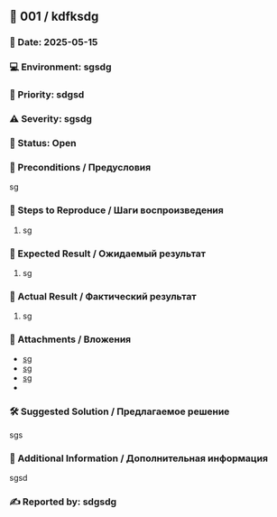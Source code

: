 <!--
---
id: 001
title: kdfksdg
priority: sdgsd
severity: sgsdg
status: Open
environment: sgsdg
author: sdgsdg
---
-->

## 🐞 001 / kdfksdg
### 📅 Date: 2025-05-15
### 💻 Environment: sgsdg
### 🚦 Priority: sdgsd
### ⚠️ Severity: sgsdg
### 📌 Status: Open

### 🔧 Preconditions / Предусловия
sg

### 🔄 Steps to Reproduce / Шаги воспроизведения
1. sg

### 💭 Expected Result / Ожидаемый результат
1. sg

### 🚨 Actual Result / Фактический результат
1. sg

### 📎 Attachments / Вложения
- [sg](sg)
- [sg](sg)
- [sg](sg)
- [](sdg)

### 🛠️ Suggested Solution / Предлагаемое решение
sgs

### 🧩 Additional Information / Дополнительная информация
sgsd

### ✍️ Reported by: sdgsdg
